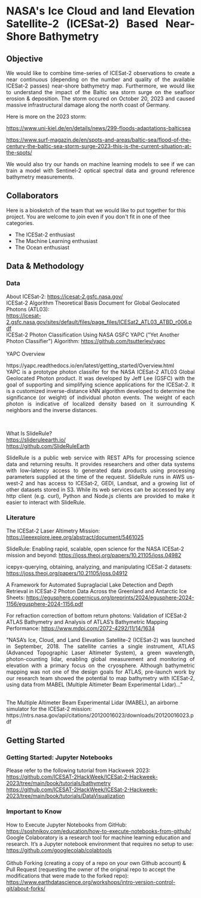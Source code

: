 
# <p align="justify">NASA's Ice Cloud and land Elevation Satellite-2 (ICESat-2) Based Near-Shore Bathymetry</p>

## Objective
<!-- Justify text in github's readme: https://stackoverflow.com/questions/66777538/justify-text-in-githubs-readme -->
<p align="justify">
We would like to combine time-series of ICESat-2 observations to create a near continuous (depending on the number and quality of the available ICESat-2 passes) near-shore bathymetry map. Furthermore, we would like to understand the impact of the Baltic sea storm surge on the seafloor erosion & deposition. The storm occured on October 20, 2023 and caused massive infrastructural damage along the north coast of Germany.   
</p>

Here is more on the 2023 storm: 

https://www.uni-kiel.de/en/details/news/299-floods-adaptations-balticsea

https://www.surf-magazin.de/en/spots-and-areas/baltic-sea/flood-of-the-century-the-baltic-sea-storm-surge-2023-this-is-the-current-situation-at-the-spots/

<p align="justify">
We would also try our hands on machine learning models to see if we can train a model with Sentinel-2 optical spectral data and ground reference bathymetry measurements. 
</p>

## Collaborators

Here is a biosketch of the team that we would like to put together for this project. You are welcome to join even if you don't fit in one of thee categories.
* The ICESat-2 enthusiast
* The Machine Learning enthusiast
* The Ocean enthusiast


## Data & Methodology

### Data
<!-- New lines inside paragraph in README.md: https://stackoverflow.com/questions/24575680/new-lines-inside-paragraph-in-readme-md -->
<!-- Hidden markdown text on GitHub: https://stackoverflow.com/questions/46734820/hidden-markdown-text-on-github  -->
<!-- How to add empty spaces into MD markdown readme on GitHub?: https://stackoverflow.com/questions/44810511/how-to-add-empty-spaces-into-md-markdown-readme-on-github -->
<!-- How to create a new folder on a repository?: https://github.com/orgs/community/discussions/69927 -->
About ICESat-2: https://icesat-2.gsfc.nasa.gov/  
ICESat-2 Algorithm Theoretical Basis Document for Global Geolocated Photons (ATL03):<br /> 
https://icesat-2.gsfc.nasa.gov/sites/default/files/page_files/ICESat2_ATL03_ATBD_r006.pdf<br />
ICESat-2 Photon Classification Using NASA GSFC YAPC ("Yet Another Photon Classifier") Algorithm: https://github.com/tsutterley/yapc<br />
<br />
YAPC Overview
<p align="justify">
https://yapc.readthedocs.io/en/latest/getting_started/Overview.html<br />
YAPC is a prototype photon classifer for the NASA ICESat-2 ATL03 Global Geolocated Photon product. It was developed by Jeff Lee (GSFC) with the goal of supporting and simplifying science applications for the ICESat-2. It is a customized inverse-distance kNN algorithm developed to determine the significance (or weight) of individual photon events. The weight of each photon is indicative of localized density based on it surrounding K neighbors and the inverse distances.
</p><br />

What Is SlideRule?<br />https://slideruleearth.io/<br />https://github.com/SlideRuleEarth<br />
<p align="justify">
SlideRule is a public web service with REST APIs for processing science data and returning results. It provides researchers and other data systems with low-latency access to generated data products using processing parameters supplied at the time of the request. SlideRule runs in AWS us-west-2 and has access to ICESat-2, GEDI, Landsat, and a growing list of other datasets stored in S3. While its web services can be accessed by any http client (e.g. curl), Python and Node.js clients are provided to make it easier to interact with SlideRule. 
</p>


### Literature
The ICESat-2 Laser Altimetry Mission: https://ieeexplore.ieee.org/abstract/document/5461025 
$~$<br />

SlideRule: Enabling rapid, scalable, open science for the NASA ICESat-2 mission and beyond: https://joss.theoj.org/papers/10.21105/joss.04982
$~$<br />

icepyx-querying, obtaining, analyzing, and manipulating ICESat-2 datasets: https://joss.theoj.org/papers/10.21105/joss.04912
$~$<br />

A Framework for Automated Supraglacial Lake Detection and Depth Retrieval in ICESat-2 Photon Data Across the Greenland and Antarctic Ice Sheets: https://egusphere.copernicus.org/preprints/2024/egusphere-2024-1156/egusphere-2024-1156.pdf 
$~$<br />

For refraction correction of bottom return photons: Validation of ICESat-2 ATLAS Bathymetry and Analysis of ATLAS’s Bathymetric Mapping Performance: https://www.mdpi.com/2072-4292/11/14/1634<br />
<p align="justify">
"NASA’s Ice, Cloud, and Land Elevation Satellite-2 (ICESat-2) was launched in September, 2018. The satellite carries a single instrument, ATLAS (Advanced Topographic Laser Altimeter System), a green wavelength, photon-counting lidar, enabling global measurement and monitoring of elevation with a primary focus on the cryosphere. Although bathymetric mapping was not one of the design goals for ATLAS, pre-launch work by our research team showed the potential to map bathymetry with ICESat-2, using data from MABEL (Multiple Altimeter Beam Experimental Lidar)..."
</p>
<br />
The Multiple Altimeter Beam Experimental Lidar (MABEL), an airborne simulator for the ICESat-2 mission: https://ntrs.nasa.gov/api/citations/20120016023/downloads/20120016023.pdf<br />


## Getting Started
### Getting Started: Jupyter Notebooks
Please refer to the following tutorial from Hackweek 2023:<br />
https://github.com/ICESAT-2HackWeek/ICESat-2-Hackweek-2023/tree/main/book/tutorials/bathymetry<br />
https://github.com/ICESAT-2HackWeek/ICESat-2-Hackweek-2023/tree/main/book/tutorials/DataVisualization

### Important to Know
How to Execute Jupyter Notebooks from GitHub: https://soshnikov.com/education/how-to-execute-notebooks-from-github/<br />
Google Colaboratory is a research tool for machine learning education and research. It’s a Jupyter notebook environment that requires no setup to use: https://github.com/googlecolab/colabtools<br />  
Github Forking (creating a copy of a repo on your own Github account) & Pull Request (requesting the owner of the original repo to accept the modifications that were made to the forked repo): https://www.earthdatascience.org/workshops/intro-version-control-git/about-forks/ 






